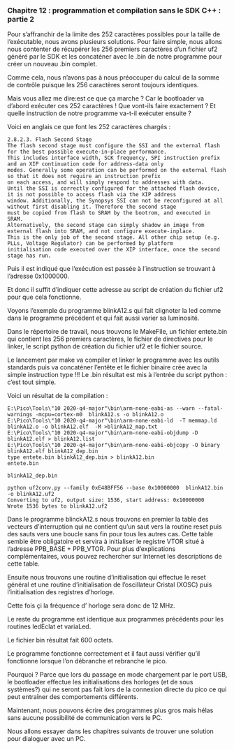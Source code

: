 ### Chapitre 12 : programmation et compilation sans le SDK C++ : partie 2

Pour s’affranchir de la limite des 252 caractères possibles pour la taille de l’exécutable, nous avons plusieurs solutions. Pour faire simple, nous allons nous contenter de récupérer les 256 premiers caractères d’un fichier uf2 généré par le SDK  et les concaténer avec le .bin de notre programme pour créer un nouveau .bin complet.

Comme cela, nous n’avons pas à nous préoccuper du calcul de la somme de contrôle puisque les 256 caractères seront toujours identiques. 

Mais vous allez me dire:est ce que ça marche ? Car le bootloader va d’abord exécuter ces 252 caractères !  Que vont-ils faire exactement ? Et quelle instruction de notre programme va-t-il exécuter ensuite ?

Voici en anglais ce que font les 252 caractères chargés :
```
2.8.2.3. Flash Second Stage
The flash second stage must configure the SSI and the external flash for the best possible execute-in-place performance.
This includes interface width, SCK frequency, SPI instruction prefix and an XIP continuation code for address-data only
modes. Generally some operation can be performed on the external flash so that it does not require an instruction prefix
on each access, and will simply respond to addresses with data.
Until the SSI is correctly configured for the attached flash device, it is not possible to access flash via the XIP address
window. Additionally, the Synopsys SSI can not be reconfigured at all without first disabling it. Therefore the second stage
must be copied from flash to SRAM by the bootrom, and executed in SRAM.
Alternatively, the second stage can simply shadow an image from external flash into SRAM, and not configure execute-inplace.
This is the only job of the second stage. All other chip setup (e.g. PLLs, Voltage Regulator) can be performed by platform
initialisation code executed over the XIP interface, once the second stage has run.
```

Puis il est indiqué que l’exécution est passée à l’instruction se trouvant à l’adresse 0x1000000.

Et donc il suffit d’indiquer cette adresse au script de création du fichier uf2 pour que cela fonctionne.

Voyons l’exemple du programme blinkA12.s  qui fait clignoter la led comme dans le programme précédent et qui fait aussi varier sa luminosité.

Dans le répertoire de travail, nous trouvons le MakeFile, un fichier entete.bin qui contient les 256 premiers caractères, le fichier de directives pour le linker, le script python de création du fichier uf2 et le fichier source.

Le lancement par make va compiler et linker le programme avec les outils standards puis va concaténer l’entête et le fichier binaire crée avec la simple instruction type !!!
Le .bin résultat est mis à l’entrée du script python : c’est tout simple.

Voici un résultat de la compilation :
```
E:\Pico\Tools\"10 2020-q4-major"\bin\arm-none-eabi-as --warn --fatal-warnings -mcpu=cortex-m0  blinkA12.s -o blinkA12.o
E:\Pico\Tools\"10 2020-q4-major"\bin\arm-none-eabi-ld  -T memmap.ld  blinkA12.o -o blinkA12.elf  -M >blinkA12_map.txt
E:\Pico\Tools\"10 2020-q4-major"\bin\arm-none-eabi-objdump -D blinkA12.elf > blinkA12.list
E:\Pico\Tools\"10 2020-q4-major"\bin\arm-none-eabi-objcopy -O binary blinkA12.elf blinkA12_dep.bin
type entete.bin blinkA12_dep.bin > blinkA12.bin
entete.bin

blinkA12_dep.bin

python uf2conv.py --family 0xE48BFF56 --base 0x10000000  blinkA12.bin -o blinkA12.uf2
Converting to uf2, output size: 1536, start address: 0x10000000
Wrote 1536 bytes to blinkA12.uf2
```

Dans le programme blinckA12.s nous trouvons en premier la table des vecteurs d’interruption qui ne contient qu’un saut vers la routine reset puis des sauts vers une boucle sans fin pour tous les autres cas. Cette table semble être obligatoire et servira à initialiser le registre VTOR situé à l’adresse PPB_BASE + PPB_VTOR. 
Pour plus d’explications complémentaires, vous pouvez rechercher sur Internet les descriptions de cette table.

Ensuite nous trouvons une routine d’initialisation qui effectue le reset général et une routine d’initialisation de l’oscillateur Cristal (XOSC) puis l’initialisation des registres d’horloge.

Cette fois çi la fréquence d’ horloge sera donc de 12 MHz.

Le reste du programme est identique aux programmes précédents pour les routines ledEclat et variaLed.

Le fichier bin résultat fait 600 octets.

Le programme fonctionne correctement et il faut aussi vérifier qu’il fonctionne lorsque l’on débranche et rebranche le pico. 

Pourquoi ?   Parce que lors du passage en mode chargement par le port USB, le bootloader effectue les initialisations des horloges (et de sous systèmes?) qui ne seront pas fait lors de la connexion directe du pico ce qui peut entraîner des comportements différents.

Maintenant, nous pouvons écrire des programmes plus gros mais hélas sans aucune possibilité de communication vers le PC.

Nous allons essayer dans les chapitres suivants de trouver une solution pour dialoguer avec un PC.

